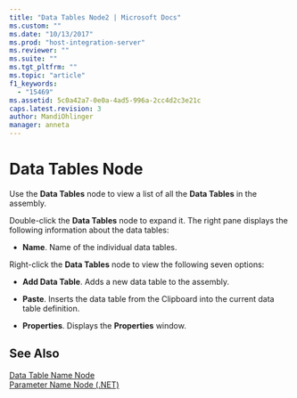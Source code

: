 ```yaml
---
title: "Data Tables Node2 | Microsoft Docs"
ms.custom: ""
ms.date: "10/13/2017"
ms.prod: "host-integration-server"
ms.reviewer: ""
ms.suite: ""
ms.tgt_pltfrm: ""
ms.topic: "article"
f1_keywords: 
  - "15469"
ms.assetid: 5c0a42a7-0e0a-4ad5-996a-2cc4d2c3e21c
caps.latest.revision: 3
author: MandiOhlinger
manager: anneta
---
```

# Data Tables Node
Use the **Data Tables** node to view a list of all the **Data Tables** in the assembly.  
  
 Double-click the **Data Tables** node to expand it. The right pane displays the following information about the data tables:  
  
-   **Name**. Name of the individual data tables.  
  
 Right-click the **Data Tables** node to view the following seven options:  
  
-   **Add Data Table**. Adds a new data table to the assembly.  
  
-   **Paste**. Inserts the data table from the Clipboard into the current data table definition.  
  
-   **Properties**. Displays the **Properties** window.  
  
## See Also  
 [Data Table Name Node](../core/data-table-name-node.md)   
 [Parameter Name Node (.NET)](../core/parameter-name-node-net.md)